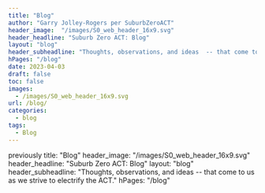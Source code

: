 ```yaml
---
title: "Blog"
author: "Garry Jolley-Rogers per SuburbZeroACT"  
header_image:  "/images/S0_web_header_16x9.svg" 
header_headline: "Suburb Zero ACT: Blog"  
layout: "blog" 
header_subheadline: "Thoughts, observations, and ideas  -- that come to us as we strive to electrify the ACT." 
hPages: "/blog"  
date: 2023-04-03
draft: false
toc: false
images: 
  - /images/S0_web_header_16x9.svg
url: /blog/
categories:
  - blog 
tags:
  - Blog
---  
```

 
 previously
title: "Blog" 
header_image:  "/images/S0_web_header_16x9.svg"
header_headline: "Suburb Zero ACT: Blog" 
layout: "blog"
header_subheadline: "Thoughts, observations, and ideas  -- that come to us as we strive to electrify the ACT."
hPages: "/blog"
 


